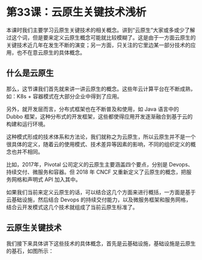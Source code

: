 # 第33课：云原生关键技术浅析

本课时我们主要学习云原生关键技术的相关概念。讲到“云原生”大家或多或少了解过这个词，但是要来定义云原生概念可能就比较模糊了。这是由于一方面云原生的关键技术近几年在发生不断的演变；另一方面，只关注的它里边某一部分技术的应用，也不在意云原生的具体概念。

## 什么是云原生
那么，这节课我们首先就来讲一讲云原生的概念。这些年云计算平台在不断成熟，如：K8s + 容器模式在大部分企业中得到了应用。

另外，就开发层而言，分布式框架也在不断普及和使用，如 Java 语言中的 Dubbo 框架，这种分布式的开发框架，这些都使得应用开发逐渐融合到基于云的构建和运行环境。

这种模式形成的技术体系和方法论，我们就称之为云原生，所以云原生并不是一个很具体的定义，随着云的使用模式、技术差异等因素的影响，不同的组织定义的概念也并不相同。

比如，2017年，Pivotal 公司定义的云原生主要涵盖四个要点，分别是 Devops、持续交付、微服务和容器。但 2018 年 CNCF 又重新定义了云原生的概念，把服务网格和声明式 API 加入其中。

如果我们当前来定义云原生的话，可以结合这几个方面来进行概括，一方面是基于云基础设施，然后结合 Devops 的持续交付能力，以及微服务框架和服务网格，结合云开发模式这几个技术就组成了当前云原生标准了。

## 云原生关键技术
我们接下来具体讲下这些技术的具体概念，首先是云基础设施，基础设施是云原生的基石，如图所示：
